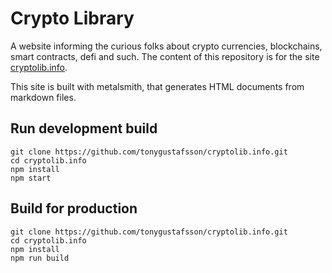 # Crypto Library

A website informing the curious folks about crypto currencies, blockchains, smart contracts, defi and such. The content of this repository is for the site [cryptolib.info](https://www.cryptolib.info).

This site is built with metalsmith, that generates HTML documents from markdown files.

## Run development build

```
git clone https://github.com/tonygustafsson/cryptolib.info.git
cd cryptolib.info
npm install
npm start
```

## Build for production

```
git clone https://github.com/tonygustafsson/cryptolib.info.git
cd cryptolib.info
npm install
npm run build
```

